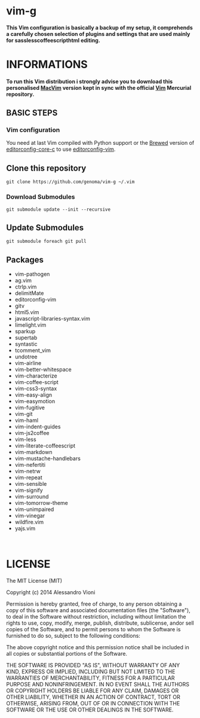 vim-g
=====

**This Vim configuration is basically a backup of my setup, it comprehends a carefully chosen selection of plugins and settings that are used mainly for sasslesscoffeescripthtml editing.**

# INFORMATIONS


#### To run this Vim distribution i strongly advise you to download this personalised [MacVim](https:github.comgenomamacvimreleases) version kept in sync with the official [Vim](http:www.vim.orgmercurial.php) Mercurial repository.


## BASIC STEPS

### Vim configuration

You need at last Vim compiled with Python support or the [Brewed](http:brew.sh) version of [editorconfig-core-c](https:github.comeditorconfigeditorconfig-core-c) to use [editorconfig-vim](https:github.comeditorconfigeditorconfig-vim).

## Clone this repository

`git clone https://github.com/genoma/vim-g ~/.vim`

### Download Submodules

`git submodule update --init --recursive`

## Update Submodules

`git submodule foreach git pull`

## Packages

* vim-pathogen
* ag.vim
* ctrlp.vim
* delimitMate
* editorconfig-vim
* gitv
* html5.vim
* javascript-libraries-syntax.vim
* limelight.vim
* sparkup
* supertab
* syntastic
* tcomment_vim
* undotree
* vim-airline
* vim-better-whitespace
* vim-characterize
* vim-coffee-script
* vim-css3-syntax
* vim-easy-align
* vim-easymotion
* vim-fugitive
* vim-git
* vim-haml
* vim-indent-guides
* vim-js2coffee
* vim-less
* vim-literate-coffeescript
* vim-markdown
* vim-mustache-handlebars
* vim-nefertiti
* vim-netrw
* vim-repeat
* vim-sensible
* vim-signify
* vim-surround
* vim-tomorrow-theme
* vim-unimpaired
* vim-vinegar
* wildfire.vim
* yajs.vim

<br>

# LICENSE
The MIT License (MIT)

Copyright (c) 2014 Alessandro Vioni

Permission is hereby granted, free of charge, to any person obtaining a copy of
this software and associated documentation files (the "Software"), to deal in
the Software without restriction, including without limitation the rights to
use, copy, modify, merge, publish, distribute, sublicense, andor sell copies of
the Software, and to permit persons to whom the Software is furnished to do so,
subject to the following conditions:

The above copyright notice and this permission notice shall be included in all
copies or substantial portions of the Software.

THE SOFTWARE IS PROVIDED "AS IS", WITHOUT WARRANTY OF ANY KIND, EXPRESS OR
IMPLIED, INCLUDING BUT NOT LIMITED TO THE WARRANTIES OF MERCHANTABILITY, FITNESS
FOR A PARTICULAR PURPOSE AND NONINFRINGEMENT. IN NO EVENT SHALL THE AUTHORS OR
COPYRIGHT HOLDERS BE LIABLE FOR ANY CLAIM, DAMAGES OR OTHER LIABILITY, WHETHER
IN AN ACTION OF CONTRACT, TORT OR OTHERWISE, ARISING FROM, OUT OF OR IN
CONNECTION WITH THE SOFTWARE OR THE USE OR OTHER DEALINGS IN THE SOFTWARE.
